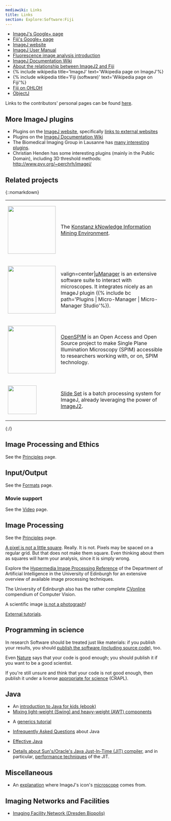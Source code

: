 ```yaml
---
mediawiki: Links
title: Links
section: Explore:Software:Fiji
---
```


-   [ImageJ's Google+ page](https://plus.google.com/u/0/112060674582400644206/)
-   [Fiji's Google+ page](https://plus.google.com/u/0/111207545597136714163/)
-   [ImageJ website](https://imagej.net/ij/)
-   [ImageJ User Manual](https://imagej.net/ij/docs/user-guide.pdf)
-   [Fluorescence image analysis introduction](http://blogs.qub.ac.uk/ccbg/fluorescence-image-analysis-intro/)
-   [ImageJ Documentation Wiki](http://imagejdocu.list.lu/doku.php)
-   [About the relationship between ImageJ2 and Fiji](http://imagej-dev.org/2010/04/07/recent-fiji-imagej2-presentations)
-   {% include wikipedia title='ImageJ' text='Wikipedia page on ImageJ'%}
-   {% include wikipedia title='Fiji (software)' text='Wikipedia page on Fiji'%}
-   [Fiji on OHLOH](http://www.ohloh.net/p/therealfiji)
-   [ObjectJ](http://simon.bio.uva.nl/objectj/)

Links to the contributors' personal pages can be found [here](/people).

## More ImageJ plugins

-   Plugins on the [ImageJ website](https://imagej.net/ij/plugins/index.html), specifically [links to external websites](https://imagej.net/ij/plugins/index.html#more)
-   Plugins on the [ImageJ Documentation Wiki](http://imagejdocu.list.lu/doku.php?id=plugin:start)
-   The Biomedical Imaging Group in Lausanne has [many interesting plugins](https://bigwww.epfl.ch/algorithms.html).
-   Christian Henden has some interesting plugins (mainly in the Public Domain), including 3D threshold methods: http://www.pvv.org/~perchrh/imagej/

## Related projects

{::nomarkdown}
<table>
  <tbody>
    <tr>
      <td>
        <p><img src="/media/logos/knime.svg" width="150"></p>
      </td>
      <td>
        <p>The <a href="http://tech.knime.org/community/image-processing">Konstanz kNowledge Information Mining Environment</a>.</p>
      </td>
    </tr>
    <tr>
      <td>
        <p><img src="/media/icons/micro-manager.jpg" width="150"></p>
      </td>
      <td>
        <p>valign=center|<a href="http://micro-manager.org/">µManager</a> is an extensive software suite to interact with microscopes. It integrates nicely as an ImageJ plugin ({% include bc path='Plugins | Micro-Manager | Micro-Manager Studio'%}).</p>
      </td>
    </tr>
    <tr>
      <td>
        <p><img src="/media/logos/openspim.png" width="150"></p>
      </td>
      <td>
        <p><a href="http://openspim.org/">OpenSPIM</a> is an Open Access and Open Source project to make Single Plane Illumination Microscopy (SPIM) accessible to researchers working with, or on, SPIM technology.</p>
      </td>
    </tr>
    <tr>
      <td>
        <p><img src="/media/logos/slideset.png" width="90"></p>
      </td>
      <td>
        <p><a href="http://b.nanes.org/slideset/">Slide Set</a> is a batch processing system for ImageJ, already leveraging the power of <a href="/software/imagej2">ImageJ2</a>.</p>
      </td>
    </tr>
  </tbody>
</table>
{:/}

## Image Processing and Ethics

See the [Principles](/imaging/principles) page.

## Input/Output

See the [Formats](/formats) page.

### Movie support

See the [Video](/formats/video) page.

## Image Processing

See the [Principles](/imaging/principles) page.

[A pixel is not a little square](http://alvyray.com/Memos/CG/Microsoft/6_pixel.pdf). Really. It is not. Pixels may be spaced on a regular grid. But that does not make them square. Even thinking about them as squares will harm your analysis, since it is simply wrong.

Explore the [Hypermedia Image Processing Reference](http://homepages.inf.ed.ac.uk/rbf/HIPR2/) of the Department of Artificial Intelligence in the University of Edinburgh for an extensive overview of available image processing techniques.

The University of Edinburgh also has the rather complete [CVonline](http://homepages.inf.ed.ac.uk/rbf/CVonline/) compendium of Computer Vision.

A scientific image [is not a photograph](http://www.4p8.com/eric.brasseur/gamma.html)!

[External tutorials](/tutorials).

## Programming in science

In research Software should be treated just like materials: if you publish your results, you should [publish the software (including source code)](http://sciencecodemanifesto.org/), too.

Even [Nature](http://www.nature.com/news/2010/101013/full/467753a.html) says that your code is good enough; you should publish it if you want to be a good scientist.

If you're still unsure and think that your code is not good enough, then publish it under a license [appropriate for science](http://matt.might.net/articles/crapl/) (CRAPL).

## Java

-   An [introduction to Java for kids (ebook)](http://myflex.org/books/java4kids/java4kids.htm)
-   [Mixing light-weight (Swing) and heavy-weight (AWT) components](http://java.sun.com/developer/technicalArticles/GUI/mixing_components/index.html)

<!-- -->

-   A [generics tutorial](http://java.sun.com/j2se/1.5/pdf/generics-tutorial.pdf)

<!-- -->

-   [Infrequently Asked Questions](http://norvig.com/java-iaq.html) about Java

<!-- -->

-   [Effective Java](http://www.slideshare.net/marakana/effective-java-still-effective-after-all-these-years)

<!-- -->

-   [Details about Sun's/Oracle's Java Just-In-Time (JIT) compiler](https://wikis.oracle.com/display/HotSpotInternals), and in particular, [performance techniques](https://wikis.oracle.com/display/HotSpotInternals/PerformanceTechniques) of the JIT.

## Miscellaneous

-   An [explanation](https://imagej.net/ij/docs/install/osx.html#icon) where ImageJ's icon's [microscope](http://www.arsmachina.com/s-hart1209.htm) comes from.

## Imaging Networks and Facilities

-   [Imaging Facility Network (Dresden Biopolis)](https://ifn.mpi-cbg.de)
